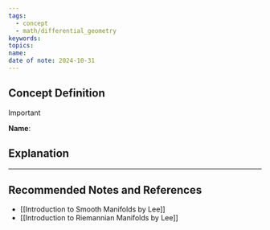 ```yaml
---
tags:
  - concept
  - math/differential_geometry
keywords: 
topics: 
name: 
date of note: 2024-10-31
---
```


## Concept Definition

>[!important]
>**Name**: 



## Explanation





-----------
##  Recommended Notes and References



- [[Introduction to Smooth Manifolds by Lee]]
- [[Introduction to Riemannian Manifolds by Lee]]